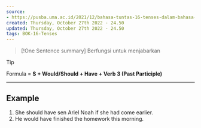 ```yaml
---
source:
- https://pusba.uma.ac.id/2021/12/bahasa-tuntas-16-tenses-dalam-bahasa-inggris-dan-contohnya/
created: Thursday, October 27th 2022 - 24.50
updated: Thursday, October 27th 2022 - 24.50
tags: BOK-16-Tenses
---
```


>[!One Sentence summary]
> Berfungsi untuk menjabarkan

>[!Tip]
>Formula = **S + Would/Should + Have + Verb 3 (Past Participle)**

---
Example
---

1. She should have sen Ariel Noah if she had come earlier.
2. He would have finished the homework this morning.